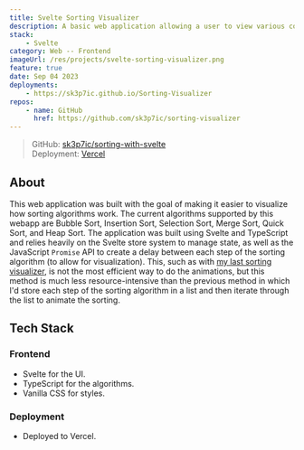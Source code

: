 ```yaml
---
title: Svelte Sorting Visualizer
description: A basic web application allowing a user to view various common sorting algorithms in use.
stack:
    - Svelte
category: Web -- Frontend
imageUrl: /res/projects/svelte-sorting-visualizer.png
feature: true
date: Sep 04 2023
deployments:
    - https://sk3p7ic.github.io/Sorting-Visualizer
repos:
    - name: GitHub
      href: https://github.com/sk3p7ic/sorting-visualizer
---
```


> GitHub: [sk3p7ic/sorting-with-svelte](https://github.com/sk3p7ic/sorting-with-svelte)  
> Deployment: [Vercel](https://sorting-with-svelte.vercel.app/)

## About

This web application was built with the goal of making it easier to visualize how sorting algorithms work.
The current algorithms supported by this webapp are Bubble Sort, Insertion Sort, Selection Sort, Merge Sort, Quick Sort, and Heap Sort.
The application was built using Svelte and TypeScript and relies heavily on the Svelte store system to manage state, as well as the
JavaScript `Promise` API to create a delay between each step of the sorting algorithm (to allow for visualization). This, such as with
[my last sorting visualizer](https://www.joshuaibrom.com/projects/dig/angular-sorting-visualizer), is not the most efficient way to do
the animations, but this method is much less resource-intensive than the previous method in which I'd store each step of the sorting
algorithm in a list and then iterate through the list to animate the sorting.

## Tech Stack

### Frontend

- Svelte for the UI.
- TypeScript for the algorithms.
- Vanilla CSS for styles.

### Deployment

- Deployed to Vercel.
